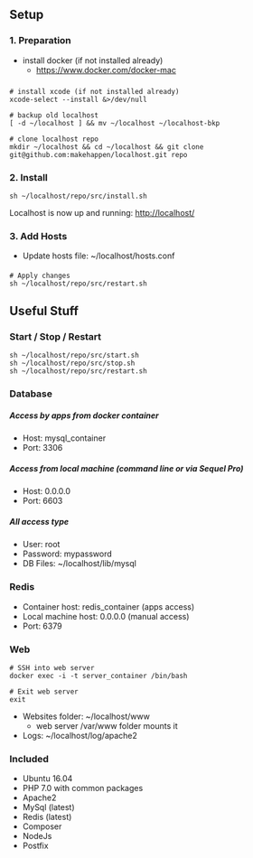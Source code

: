 ## Setup

### 1. Preparation
  * install docker (if not installed already)
    - https://www.docker.com/docker-mac
###
    # install xcode (if not installed already)
    xcode-select --install &>/dev/null
     
    # backup old localhost
    [ -d ~/localhost ] && mv ~/localhost ~/localhost-bkp
     
    # clone localhost repo
    mkdir ~/localhost && cd ~/localhost && git clone git@github.com:makehappen/localhost.git repo

### 2. Install
    sh ~/localhost/repo/src/install.sh

Localhost is now up and running: [http://localhost/](http://localhost/)

### 3. Add Hosts
  * Update hosts file: ~/localhost/hosts.conf
####
    # Apply changes
    sh ~/localhost/repo/src/restart.sh

## Useful Stuff

### Start / Stop / Restart
    sh ~/localhost/repo/src/start.sh
    sh ~/localhost/repo/src/stop.sh
    sh ~/localhost/repo/src/restart.sh

### Database
##### Access by apps from docker container
  * Host: mysql_container
  * Port: 3306
  
##### Access from local machine (command line or via Sequel Pro)
  * Host: 0.0.0.0
  * Port: 6603
  
##### All access type  
  * User: root
  * Password: mypassword
  * DB Files: ~/localhost/lib/mysql

### Redis
  * Container host: redis_container (apps access)
  * Local machine host: 0.0.0.0 (manual access)
  * Port: 6379

### Web
    # SSH into web server
    docker exec -i -t server_container /bin/bash

    # Exit web server
    exit
    
  * Websites folder: ~/localhost/www
    * web server /var/www folder mounts it
  * Logs: ~/localhost/log/apache2
    
### Included

  * Ubuntu 16.04
  * PHP 7.0 with common packages
  * Apache2
  * MySql (latest)
  * Redis (latest)
  * Composer
  * NodeJs
  * Postfix
    
    

